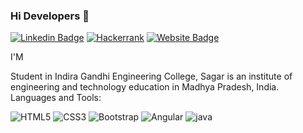### Hi Developers  👋
[![Linkedin Badge](https://img.shields.io/badge/-Keshri-blue?style=flat-square&logo=Linkedin&logoColor=white&link=https://www.linkedin.com/in/keshribhan-suryavanshi-740990199/)](https://linkedin.com/in/keshribhan-suryavanshi-740990199/)
[![Hackerrank](https://img.shields.io/badge/WebSite-Keshri-green)](https://www.hackerrank.com/keshari0921)
[![Website Badge](https://img.shields.io/badge/StackOverflow-Keshri-yellow)](https://stackoverflow.com/users/12645746/kesharibhan-suryavanshi-)


I'M

Student in Indira Gandhi Engineering College, Sagar is an institute of engineering and technology education in Madhya Pradesh, India.
Languages and Tools:

   <img alt="HTML5" src="https://img.shields.io/badge/html5-%23E34F26.svg?style=flat-square&logo=html5&logoColor=white"/>
   <img alt="CSS3" src="https://img.shields.io/badge/css3-%231572B6.svg?style=flat-square&logo=css3&logoColor=white"/> 
   <img alt="Bootstrap" src="https://img.shields.io/badge/bootstrap-%23563D7C.svg?style=flat-square&logo=bootstrap&logoColor=white"/> 
   <img alt="Angular" src="https://img.shields.io/badge/angular-%23DD0031.svg?flat-square&logo=angular&logoColor=white"/> 
   <img alt="java" src="https://img.shields.io/badge/java-%230031.svg?flat-square&logo=java &logoColor=white"/>

<!--
**Keshari07/Keshari07** is a ✨ _special_ ✨ repository because its `README.md` (this file) appears on your GitHub profile.

Here are some ideas to get you started:

- 🔭 I’m currently working on ...
- 🌱 I’m currently learning ...
- 👯 I’m looking to collaborate on ...
- 🤔 I’m looking for help with ...
- 💬 Ask me about ...
- 📫 How to reach me: ...
- 😄 Pronouns: ...
- ⚡ Fun fact: ...
-->
